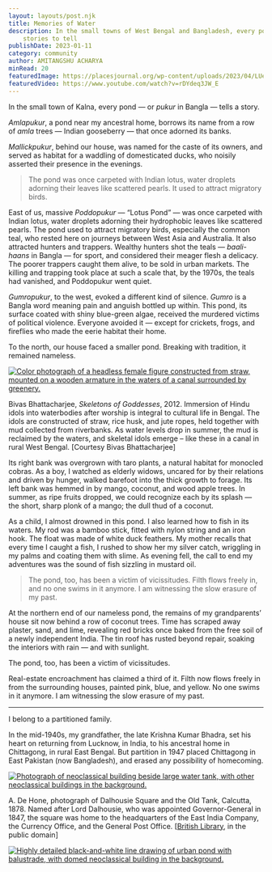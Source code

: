 ```yaml
---
layout: layouts/post.njk
title: Memories of Water
description: In the small towns of West Bengal and Bangladesh, every pond has
    stories to tell
publishDate: 2023-01-11
category: community
author: AMITANGSHU ACHARYA
minRead: 20
featuredImage: https://placesjournal.org/wp-content/uploads/2023/04/LUeKK0R8.CMS_.jpg
featuredVideo: https://www.youtube.com/watch?v=rDYdeq3JW_E
---
```


<!-- @format -->

<!--StartFragment-->

In the small town of Kalna, every pond — or *pukur* in Bangla — tells a story.

_Amlapukur_, a pond near my ancestral home, borrows its name from a row of *amla* trees — Indian gooseberry — that once adorned its banks.

_Mallickpukur_, behind our house, was named for the caste of its owners, and served as habitat for a waddling of domesticated ducks, who noisily asserted their presence in the evenings.

> The pond was once carpeted with Indian lotus, water droplets adorning their leaves like scattered pearls. It used to attract migratory birds.

East of us, massive *Poddopukur* — “Lotus Pond” — was once carpeted with Indian lotus, water droplets adorning their hydrophobic leaves like scattered pearls. The pond used to attract migratory birds, especially the common teal, who rested here on journeys between West Asia and Australia. It also attracted hunters and trappers. Wealthy hunters shot the teals — *baali-haans* in Bangla — for sport, and considered their meager flesh a delicacy. The poorer trappers caught them alive, to be sold in urban markets. The killing and trapping took place at such a scale that, by the 1970s, the teals had vanished, and Poddopukur went quiet.

_Gumropukur_, to the west, evoked a different kind of silence. *Gumro* is a Bangla word meaning pain and anguish bottled up within. This pond, its surface coated with shiny blue-green algae, received the murdered victims of political violence. Everyone avoided it — except for crickets, frogs, and fireflies who made the eerie habitat their home.

To the north, our house faced a smaller pond. Breaking with tradition, it remained nameless.

[![Color photograph of a headless female figure constructed from straw, mounted on a wooden armature in the waters of a canal surrounded by greenery.](https://placesjournal.org/wp-content/uploads/2023/04/XVvWe6ck.CMS_-1020x681.jpg)](https://placesjournal.org/wp-content/uploads/2023/04/XVvWe6ck.CMS_.jpg)

[](https://placesjournal.org/wp-content/uploads/2023/04/XVvWe6ck.CMS_.jpg)

Bivas Bhattacharjee, *Skeletons of Goddesses*, 2012. Immersion of Hindu idols into waterbodies after worship is integral to cultural life in Bengal. The idols are constructed of straw, rice husk, and jute ropes, held together with mud collected from riverbanks. As water levels drop in summer, the mud is reclaimed by the waters, and skeletal idols emerge – like these in a canal in rural West Bengal. \[Courtesy Bivas Bhattacharjee]

Its right bank was overgrown with taro plants, a natural habitat for monocled cobras. As a boy, I watched as elderly widows, uncared for by their relations and driven by hunger, walked barefoot into the thick growth to forage. Its left bank was hemmed in by mango, coconut, and wood apple trees. In summer, as ripe fruits dropped, we could recognize each by its splash — the short, sharp plonk of a mango; the dull thud of a coconut.

As a child, I almost drowned in this pond. I also learned how to fish in its waters. My rod was a bamboo stick, fitted with nylon string and an iron hook. The float was made of white duck feathers. My mother recalls that every time I caught a fish, I rushed to show her my silver catch, wriggling in my palms and coating them with slime. As evening fell, the call to end my adventures was the sound of fish sizzling in mustard oil.

> The pond, too, has been a victim of vicissitudes. Filth flows freely in, and no one swims in it anymore. I am witnessing the slow erasure of my past.

At the northern end of our nameless pond, the remains of my grandparents’ house sit now behind a row of coconut trees. Time has scraped away plaster, sand, and lime, revealing red bricks once baked from the free soil of a newly independent India. The tin roof has rusted beyond repair, soaking the interiors with rain — and with sunlight.

The pond, too, has been a victim of vicissitudes.

Real-estate encroachment has claimed a third of it. Filth now flows freely in from the surrounding houses, painted pink, blue, and yellow. No one swims in it anymore. I am witnessing the slow erasure of my past.

---

I belong to a partitioned family.

In the mid-1940s, my grandfather, the late Krishna Kumar Bhadra, set his heart on returning from Lucknow, in India, to his ancestral home in Chittagong, in rural East Bengal. But partition in 1947 placed Chittagong in East Pakistan (now Bangladesh), and erased any possibility of homecoming.

[![Photograph of neoclassical building beside large water tank, with other neoclassical buildings in the background.](https://placesjournal.org/wp-content/uploads/2023/04/019PHO0000897S1U00023000SVC2.CMS_.jpg)](https://placesjournal.org/wp-content/uploads/2023/04/019PHO0000897S1U00023000SVC2.CMS_.jpg)

[](https://placesjournal.org/wp-content/uploads/2023/04/019PHO0000897S1U00023000SVC2.CMS_.jpg)

A. De Hone, photograph of Dalhousie Square and the Old Tank, Calcutta, 1878. Named after Lord Dalhousie, who was appointed Governor-General in 1847, the square was home to the headquarters of the East India Company, the Currency Office, and the General Post Office. [[British Library](https://www.bl.uk/onlinegallery/onlineex/apac/photocoll/d/019pho0000897s1u00023000.html), in the public domain]

[![Highly detailed black-and-white line drawing of urban pond with balustrade, with domed neoclassical building in the background.](https://placesjournal.org/wp-content/uploads/2023/04/General-Post-office.CMS_-1020x757.jpg)](https://placesjournal.org/wp-content/uploads/2023/04/General-Post-office.CMS_.jpg)
